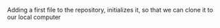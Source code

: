 Adding a first file to the repository, initializes it, so that we can clone it to our local computer 
